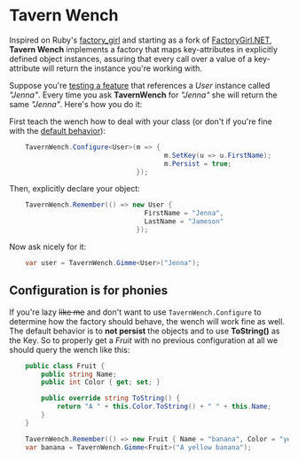 Tavern Wench
==============

Inspired on Ruby's [factory_girl](https://github.com/thoughtbot/factory_girl "A fixtures replacement library in ruby") and starting as a fork of [FactoryGirl.NET](https://github.com/JamesKovacs/FactoryGirl.NET "Minimal implementation of Ruby's factory_girl in .NET"), **Tavern Wench** implements a factory that maps key-attributes in explicitly defined object instances, assuring that every call over a value of a key-attribute will return the instance you're working with. 

Suppose you're [testing a feature](http://www.specflow.org/specflownew/ "BDD is kinda awesome") that references a *User* instance called *"Jenna"*. Every time you ask **TavernWench** for *"Jenna"* she will return the same *"Jenna"*. Here's how you do it:

First teach the wench how to deal with your class (or don't if you're fine with the [default behavior](#default_config)):

```c#
    TavernWench.Configure<User>(m => {
                                       m.SetKey(u => u.FirstName);
                                       m.Persist = true;
                                });
```

Then, explicitly declare your object:
```c#
    TavernWench.Remember(() => new User {
                                  FirstName = "Jenna",
                                  LastName = "Jameson"
                                });
```

Now ask nicely for it:
```c#
    var user = TavernWench.Gimme<User>("Jenna");
```

## Configuration is for phonies ##
<a id="#default_config"></a>

If you're lazy <del>like me</del> and don't want to use `TavernWench.Configure` to determine how the factory should behave, the wench will work fine as well. The default behavior is to **not persist** the objects and to use **ToString()** as the Key. So to properly get a *Fruit* with no previous configuration at all we should query the wench like this:
```c#
	public class Fruit {
        public string Name;
        public int Color { get; set; }

        public override string ToString() {
            return "A " + this.Color.ToString() + " " + this.Name;
        }
    }

    TavernWench.Remember(() => new Fruit { Name = "banana", Color = "yellow" });
    var banana = TavernWench.Gimme<Fruit>("A yellow banana");
```
